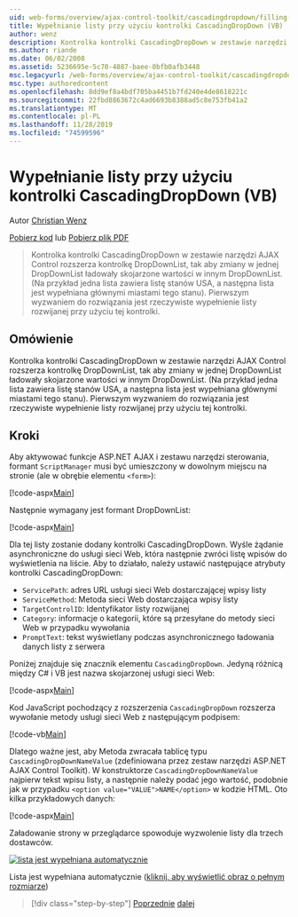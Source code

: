 ```yaml
---
uid: web-forms/overview/ajax-control-toolkit/cascadingdropdown/filling-a-list-using-cascadingdropdown-vb
title: Wypełnianie listy przy użyciu kontrolki CascadingDropDown (VB) | Microsoft Docs
author: wenz
description: Kontrolka kontrolki CascadingDropDown w zestawie narzędzi AJAX Control rozszerza kontrolkę DropDownList, tak aby zmiany w jednej DropDownList ładowały skojarzone wartości w anoth...
ms.author: riande
ms.date: 06/02/2008
ms.assetid: 5236695e-5c70-4887-baee-0bfb0afb3448
msc.legacyurl: /web-forms/overview/ajax-control-toolkit/cascadingdropdown/filling-a-list-using-cascadingdropdown-vb
msc.type: authoredcontent
ms.openlocfilehash: 8dd9ef8a4bdf705ba4451b7fd240e4de8618221c
ms.sourcegitcommit: 22fbd8863672c4ad6693b8388ad5c8e753fb41a2
ms.translationtype: MT
ms.contentlocale: pl-PL
ms.lasthandoff: 11/28/2019
ms.locfileid: "74599596"
---
```

# <a name="filling-a-list-using-cascadingdropdown-vb"></a>Wypełnianie listy przy użyciu kontrolki CascadingDropDown (VB)

Autor [Christian Wenz](https://github.com/wenz)

[Pobierz kod](https://download.microsoft.com/download/9/0/7/907760b1-2c60-4f81-aeb6-ca416a573b0d/cascadingdropdown0.vb.zip) lub [Pobierz plik PDF](https://download.microsoft.com/download/2/d/c/2dc10e34-6983-41d4-9c08-f78f5387d32b/cascadingdropdown0VB.pdf)

> Kontrolka kontrolki CascadingDropDown w zestawie narzędzi AJAX Control rozszerza kontrolkę DropDownList, tak aby zmiany w jednej DropDownList ładowały skojarzone wartości w innym DropDownList. (Na przykład jedna lista zawiera listę stanów USA, a następna lista jest wypełniana głównymi miastami tego stanu). Pierwszym wyzwaniem do rozwiązania jest rzeczywiste wypełnienie listy rozwijanej przy użyciu tej kontrolki.

## <a name="overview"></a>Omówienie

Kontrolka kontrolki CascadingDropDown w zestawie narzędzi AJAX Control rozszerza kontrolkę DropDownList, tak aby zmiany w jednej DropDownList ładowały skojarzone wartości w innym DropDownList. (Na przykład jedna lista zawiera listę stanów USA, a następna lista jest wypełniana głównymi miastami tego stanu). Pierwszym wyzwaniem do rozwiązania jest rzeczywiste wypełnienie listy rozwijanej przy użyciu tej kontrolki.

## <a name="steps"></a>Kroki

Aby aktywować funkcje ASP.NET AJAX i zestawu narzędzi sterowania, formant `ScriptManager` musi być umieszczony w dowolnym miejscu na stronie (ale w obrębie elementu `<form>`):

[!code-aspx[Main](filling-a-list-using-cascadingdropdown-vb/samples/sample1.aspx)]

Następnie wymagany jest formant DropDownList:

[!code-aspx[Main](filling-a-list-using-cascadingdropdown-vb/samples/sample2.aspx)]

Dla tej listy zostanie dodany kontrolki CascadingDropDown. Wyśle żądanie asynchroniczne do usługi sieci Web, która następnie zwróci listę wpisów do wyświetlenia na liście. Aby to działało, należy ustawić następujące atrybuty kontrolki CascadingDropDown:

- `ServicePath`: adres URL usługi sieci Web dostarczającej wpisy listy
- `ServiceMethod`: Metoda sieci Web dostarczająca wpisy listy
- `TargetControlID`: Identyfikator listy rozwijanej
- `Category`: informacje o kategorii, które są przesyłane do metody sieci Web w przypadku wywołania
- `PromptText`: tekst wyświetlany podczas asynchronicznego ładowania danych listy z serwera

Poniżej znajduje się znacznik elementu `CascadingDropDown`. Jedyną różnicą między C# i VB jest nazwa skojarzonej usługi sieci Web:

[!code-aspx[Main](filling-a-list-using-cascadingdropdown-vb/samples/sample3.aspx)]

Kod JavaScript pochodzący z rozszerzenia `CascadingDropDown` rozszerza wywołanie metody usługi sieci Web z następującym podpisem:

[!code-vb[Main](filling-a-list-using-cascadingdropdown-vb/samples/sample4.vb)]

Dlatego ważne jest, aby Metoda zwracała tablicę typu `CascadingDropDownNameValue` (zdefiniowana przez zestaw narzędzi ASP.NET AJAX Control Toolkit). W konstruktorze `CascadingDropDownNameValue` najpierw tekst wpisu listy, a następnie należy podać jego wartość, podobnie jak w przypadku `<option value="VALUE">NAME</option>` w kodzie HTML. Oto kilka przykładowych danych:

[!code-aspx[Main](filling-a-list-using-cascadingdropdown-vb/samples/sample5.aspx)]

Załadowanie strony w przeglądarce spowoduje wyzwolenie listy dla trzech dostawców.

[![lista jest wypełniana automatycznie](filling-a-list-using-cascadingdropdown-vb/_static/image2.png)](filling-a-list-using-cascadingdropdown-vb/_static/image1.png)

Lista jest wypełniana automatycznie ([kliknij, aby wyświetlić obraz o pełnym rozmiarze](filling-a-list-using-cascadingdropdown-vb/_static/image3.png))

> [!div class="step-by-step"]
> [Poprzednie](using-auto-postback-with-cascadingdropdown-cs.md)
> [dalej](using-cascadingdropdown-with-a-database-vb.md)
